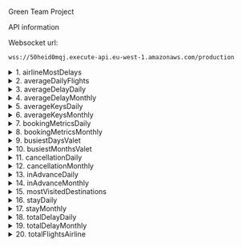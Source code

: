 Green Team Project

API information

Websocket url: 
```
wss://50heid0mqj.execute-api.eu-west-1.amazonaws.com/production
```

<details>
  <summary>1. airlineMostDelays</summary>

  - Returns the top n airlines with a highest total delay in a specific time range.
  - Suggested graphs: ???
  - Example message: 
  ```
  {"action": "airlineMostDelays", "startDate": "2022-10-01T00:00:00", "endDate": "2022-12-31T23:59:59"}
  ```
  - Example response:
  ```
  {
    "outbound": {
        "total": [
            [
                "Airline with most total delay in time period",
                "Total delay time (mins)"
            ],
            [
                "EZY",
                25618.0
            ]
        ],
        "month": [
            [
                "Month",
                "Airline",
                "Total delay time in month (mins)"
            ],
            [
                "2022-12",
                "EZY",
                25618.0
            ],
            [
                "2022-12",
                "FR",
                19777.0
            ],
            ...
        ]
    },
    "inbound": {
        "total": [
            [
                "Airline with most total delay in time period",
                "Total delay time (mins)"
            ],
            [
                "EZY",
                16207.0
            ]
        ],
        "month": [
            [
                "Month",
                "Airline",
                "Total delay time in month (mins)"
            ],
            [
                "2022-12",
                "EZY",
                16207.0
            ],
            [
                "2022-12",
                "FR",
                14616.0
            ],
            ...
        ]
    }
 }
  ```
</details>

<details>
  <summary>2. averageDailyFlights</summary>
  
  - Returns the average number of flights per day per airline in a time period
  - Suggested graphs: Bar chart, Calendar heat map
  - Example message: 
  ```
  {"action": "averageDailyFlights", "startDate": "2022-10-01T00:00:00", "endDate": "2022-12-31T23:59:59"}
  ```
  - Example response:
  ```
  {
    "outbound": {
        "total": [
            [
                "Average daily outbound flights among all months"
            ],
            [
                79.77
            ]
        ],
        "month": [
            [
                "Month",
                "Average daily outbound flights"
            ],
            [
                [
                    "2022-10",
                    103.55
                ],
                [
                    "2022-11",
                    66.07
                ],
                [
                    "2022-12",
                    69.71
                ]
            ]
        ]
    },
    "inbound:": {
        "total": [
            [
                "Average daily inbound flights among all months"
            ],
            [
                79.94
            ]
        ],
        "month": [
            [
                "Month",
                "Average daily inbound flights"
            ],
            [
                [
                    "2022-10",
                    103.74
                ],
                [
                    "2022-11",
                    66.13
                ],
                [
                    "2022-12",
                    69.94
                ]
            ]
        ]
    }
 }
  ```
</details>

<details>
  <summary>3. averageDelayDaily</summary>

  - Returns the average number flight delay in a time period.
  - Suggested graphs: Bar chart, Calendar heat map
  - Example message: 
  ```
  {"action": "averageDelayDaily", "startDate": "2022-12-01T00:00:00", "endDate": "2022-12-31T23:59:59"}
  ```
  - Example response:
  ```
  {
    "outbound": {
        "total": [
            [
                "Average delay of outbound flights over time period (in minutes)"
            ],
            [
                29.76
            ]
        ],
        "Date": [
            [
                "Date",
                "Average delay of outbound flights on a given date (in minutes)"
            ],
            [
                [
                    "2022-12-01",
                    23.55
                ],
                [
                    "2022-12-02",
                    32.49
                ],
                [
                    "2022-12-03",
                    15.18
                ],
                ...
            ]
        ]
    },
    "inbound": {
        "total": [
            [
                "Average delay of inbound flights over time period (in minutes)"
            ],
            [
                21.83
            ]
        ],
        "Date": [
            [
                "Date",
                "Average delay of inbound flights on a given date (in minutes)"
            ],
            [
                [
                    "2022-12-01",
                    27.04
                ],
                [
                    "2022-12-02",
                    15.9
                ],
                [
                    "2022-12-03",
                    4.38
                ],
                ...
            ]
        ]
    }
  }
  ```
</details>

<details>
  <summary>4. averageDelayMonthly</summary>

  - Returns average monthly delay in time period.
  - Suggested graphs: Bar chart
  - Example message: 
  ```
  {"action": "averageDelayMonthly", "startDate": "2022-10-01T00:00:00", "endDate": "2022-12-31T23:59:59"}
  ```
  - Example response:
  ```
  {
    "outbound": {
        "total": [
            [
                "Total average delay of outbound flights over time period (minutes)"
            ],
            [
                25.72
            ]
        ],
        "month": [
            [
                "Month",
                "Average delay of outbound flights in month"
            ],
            [
                [
                    "2022-10",
                    1.3693
                ],
                [
                    "2022-11",
                    0.6157
                ],
                [
                    "2022-12",
                    2.3658
                ]
            ]
        ]
    },
    "inbound": {
        "total": [
            [
                "Total average delay of inbound flights over time period (minutes)"
            ],
            [
                17.82
            ]
        ],
        "month": [
            [
                "Month",
                "Average delay of inbound flights in month"
            ],
            [
                [
                    "2022-10",
                    5.9456
                ],
                [
                    "2022-11",
                    7.6164
                ],
                [
                    "2022-12",
                    7.2016
                ]
            ]
        ]
    }
  }
  ```
</details>

<details>
  <summary>5. averageKeysDaily</summary>

  - Returns average daily number of keys over a given time period.
  - Example message: 
  ```
  {"action": "averageKeysDaily", "startDate": "2022-12-01T00:00:00", "endDate": "2022-12-31T23:59:59"}
  ```
  - Example response:
  ```
  {
    "total": [
        [
            "Average total keys among all dates"
        ],
        [
            5.61373
        ]
    ],
    "month": [
        [
            "Date",
            "Average total keys"
        ],
        [
            [
                "2022-12-02",
                6.97
            ],
            [
                "2022-12-03",
                6.71
            ],
            ...
        ]
    ]
  }
  ```
</details>

<details>
  <summary>6. averageKeysMonthly</summary>

  - Returns average monthly number of keys over a given time period.
  - Example message: 
  ```
  {"action": "averageKeysMonthly", "startDate": "2022-10-01T00:00:00", "endDate": "2022-12-31T23:59:59"}
  ```
  - Example response:
  ```
  {
    "total": [
        [
            "Average total keys among all months"
        ],
        [
            6.8386
        ]
    ],
    "month": [
        [
            "Month",
            "Average total keys"
        ],
        [
            [
                "2022-10",
                8.41
            ],
            [
                "2022-11",
                6.39
            ],
            [
                "2022-12",
                5.72
            ]
        ]
    ]
  }
  ```
</details>

<details>
  <summary>7. bookingMetricsDaily</summary>
  
  - Returns total number bookings made, bookings started, bookings ended, bookings started and ended in a given time period.
  - Returns the number bookings made, bookings started, bookings ended on a given date in a given time period.
  - Suggested graphs: Bar chart, Calendar heat map
  - Example message: 
  ```
  {"action": "bookingMetricsDaily", "startDate": "2022-12-01T00:00:00", "endDate": "2022-12-31T23:59:59"}
  ```
  - Example response:
  ```
  {
    "total": [
        [
            "Total bookings made in time period",
            "Total bookings started in time period",
            "Total bookings ended in time period",
            "Total bookings started and ended in time period"
        ],
        [
            10857,
            15953,
            12522,
            9910
        ]
    ],
    "dates": [
        [
            "Date",
            "Bookings made on a given date",
            "Bookings started on a given date",
            "Bookings ended on a given date"
        ],
        [
            "2022-12-01",
            286,
            0,
            316
        ],
        [
            "2022-12-02",
            269,
            398,
            535
        ],
        [
            "2022-12-03",
            254,
            411,
            409
        ],
        ...
    ]
  }
  ```
</details>

<details>
  <summary>8. bookingMetricsMonthly</summary>
  
  
  - Returns total number bookings made, bookings started, bookings ended, bookings started and ended in a given time period.
  - Returns the number bookings made, bookings started, bookings ended, bookings started and ended in a given month in a given time period.
  - Suggested graphs: Bar chart
  - Example message: 
  ```
  {"action": "bookingMetricsMonthly", "startDate": "2022-06-01T00:00:00", "endDate": "2022-12-31T23:59:59"}
  ```
  - Example response:
  ```
 {
    "total": [
        [
            "Total bookings made in time period",
            "Total bookings started in time period",
            "Total bookings ended in time period",
            "Total bookings started and ended in time period"
        ],
        [
            183005,
            227460,
            233351,
            221380
        ]
    ],
    "months": [
        [
            "Month",
            "Bookings made in given month",
            "Bookings started in given month",
            "Bookings ended in a given month",
            "Bookings started and ended in given month"
        ],
        [
            "2022-06",
            39267,
            47339,
            45789,
            33903
        ],
        [
            "2022-07",
            32518,
            36951,
            38935,
            25492
        ],
        [
            "2022-08",
            37207,
            38653,
            38199,
            27360
        ],
        ...
    ]
  }
  ```
</details>

<details>
  <summary>9. busiestDaysValet</summary>

  - Returns daily total number of keys pulled and in a given time period.
  - Suggested graphs: Bar chart, Calendar heat map
  - Example message: 
  ```
  {"action": "busiestDaysValet", "startDate": "2022-12-01T00:00:00", "endDate": "2022-12-31T23:59:59"}
  ```
  - Example response:
  ```
  {
    "pulled": {
        "total": [
            [
                "Total pulled keys among all dates"
            ],
            [
                6063.0
            ]
        ],
        "month": [
            [
                "Date",
                "Total pulled keys"
            ],
            [
                [
                    "2022-12-02",
                    304.0
                ],
                [
                    "2022-12-03",
                    320.0
                ],
                ...
            ]
        ]
    },
    "blocked": {
        "total": [
            [
                "Total blocked keys among all dates"
            ],
            [
                11404.0
            ]
        ],
        "month": [
            [
                "Date",
                "Total blocked keys"
            ],
            [
                [
                    "2022-12-02",
                    414.0
                ],
                [
                    "2022-12-03",
                    411.0
                ],
                ...
            ]
        ]
    }
  }
  ```
</details>

<details>
  <summary>10. busiestMonthsValet</summary>

  - Returns monthly total number of keys pulled and in a given time period.
  - Suggested graphs: Bar chart, Calendar heat map
  - Example message: 
  ```
  {"action": "busiestMonthsValet", "startDate": "2022-10-01T00:00:00", "endDate": "2022-12-31T23:59:59"}
  ```
  - Example response:
  ```
  {
    "pulled": {
        "total": [
            [
                "Total keys among all months"
            ],
            [
                47485.0
            ]
        ],
        "month": [
            [
                "Month",
                "Total keys"
            ],
            [
                [
                    "2022-10",
                    29925.0
                ],
                [
                    "2022-11",
                    11497.0
                ],
                [
                    "2022-12",
                    6063.0
                ]
            ]
        ]
    },
    "blocked": {
        "total": [
            [
                "Total keys among all months"
            ],
            [
                47485.0
            ]
        ],
        "month": [
            [
                "Month",
                "Total keys"
            ],
            [
                [
                    "2022-10",
                    29925.0
                ],
                [
                    "2022-11",
                    11497.0
                ],
                [
                    "2022-12",
                    6063.0
                ]
            ]
        ]
    }
  }
  ```
</details>

<details>
  <summary>11. cancellationDaily</summary>
  
  - Returns total number and rate of cancelled bookings made, bookings started, bookings ended, bookings started and ended in a given time period.
  - Returns the number and rate of cancelled bookings made, bookings started, bookings ended on a given date in a given time period.
  - Suggested graphs: Bar chart, Calendar heat map
  - Example message: 
  ```
  {"action": "cancellationDaily", "startDate": "2022-12-01T00:00:00", "endDate": "2022-12-31T23:59:59"}
  ```
  - Example response:
  ```
  {
    "totalCancelled": [
        [
            "Total cancelled bookings made in time period",
            "Total cancelled bookings started in time period",
            "Total cancelled bookings ended in time period",
            "Total cancelled bookings started and ended in time period"
        ],
        [
            476,
            990,
            806,
            627
        ]
    ],
    "totalRates": [
        [
            "Rate of total cancelled bookings made in time period",
            "Rate of total cancelled bookings started in time period",
            "Rate of total cancelled bookings ended in time period",
            "Rate of total cancelled bookings started and ended in time period"
        ],
        [
            0.044,
            0.062,
            0.064,
            0.063
        ]
    ],
    "datesCancelled": [
        [
            "Date",
            "Cancelled bookings made on a given date",
            "Cancelled bookings started on a given date",
            "Cancelled bookings ended on a given date"
        ],
        [
            "2022-12-01",
            11,
            0,
            21
        ],
        [
            "2022-12-02",
            18,
            15,
            27
        ],
        [
            "2022-12-03",
            10,
            23,
            16
        ],
        ...
    ],
    "datesRates": [
        [
            "Date",
            "Rate of cancelled bookings made on a given date",
            "Rate of cancelled bookings started on a given date",
            "Rate of cancelled bookings ended on a given date"
        ],
        [
            "2022-12-01",
            0.038,
            0,
            0.066
        ],
        [
            "2022-12-02",
            0.067,
            0.038,
            0.05
        ],
        [
            "2022-12-03",
            0.039,
            0.056,
            0.039
        ],
        ...
    ]
  }
  ```
</details>

<details>
  <summary>12. cancellationMonthly</summary>
  
  - Returns total number and rate of cancelled bookings made, bookings started, bookings ended, bookings started and ended in a given time period.
  - Returns the number and rate of cancelled bookings made, bookings started, bookings ended, bookings started and ended in a given month in a given time period.
  - Suggested graphs: Bar chart
  - Example message: 
  ```
  {"action": "cancellationMonthly", "startDate": "2022-06-01T00:00:00", "endDate": "2022-12-31T23:59:59"}
  ```
  - Example response:
  ```
  {
    "totalCancelled": [
        [
            "Total cancelled bookings made in time period",
            "Total cancelled bookings started in time period",
            "Total cancelled bookings ended in time period",
            "Total cancelled bookings started and ended in time period"
        ],
        [
            9469,
            15777,
            16159,
            15411
        ]
    ],
    "totalRates": [
        [
            "Rate of total cancelled bookings made in time period",
            "Rate of total cancelled bookings started in time period",
            "Rate of total cancelled bookings ended in time period",
            "Rate of total cancelled bookings started and ended in time period"
        ],
        [
            0.052,
            0.069,
            0.069,
            0.07
        ]
    ],
    "monthsCancelled": [
        [
            "Month",
            "Cancelled bookings made in given month",
            "Cancelled bookings started in given month",
            "Cancelled bookings ended in given month",
            "Cancelled bookings started and ended in given month"
        ],
        [
            "2022-06",
            2684,
            3615,
            3362,
            2618
        ],
        [
            "2022-07",
            1653,
            3074,
            3160,
            2163
        ],
        [
            "2022-08",
            1748,
            2474,
            2658,
            1748
        ],
        ...
    ],
    "monthsRates": [
        [
            "Month",
            "Rate of cancelled bookings made in given month",
            "Rate of cancelled bookings started in given month",
            "Rate of cancelled bookings ended in given month",
            "Rate of cancelled bookings started and ended in given month"
        ],
        [
            "2022-06",
            0.068,
            0.076,
            0.073,
            0.077
        ],
        [
            "2022-07",
            0.051,
            0.083,
            0.081,
            0.085
        ],
        [
            "2022-08",
            0.047,
            0.064,
            0.07,
            0.064
        ],
        ...
    ]
  }
  ```
</details>

<details>
  <summary>13. inAdvanceDaily</summary>
  
  - Returns daily average number of days in advance bookings are made for bookings made and bookings started in given time period.
  - Suggested graphs: Bar chart, Calendar heat map
  - Example message: 
  ```
  {"action": "inAdvanceDaily", "startDate": "2022-12-01T00:00:00", "endDate": "2022-12-31T23:59:59"}
  ```
  - Example response:
  ```
  {
    "inAdvanceAverage": [
        [
            "Average number of days booked in advance for bookings made in given time range",
            "Average number of days booked in advance for bookings started in given time range"
        ],
        [
            26.14,
            38.01
        ]
    ],
    "datesInAdvanceAverage": [
        [
            "Date",
            "Average number of days booked in advance for bookings made on a given date",
            "Average number of days booked in advance for bookings started on a given date"
        ],
        [
            "2022-06-01",
            29.29,
            0
        ],
        [
            "2022-06-02",
            24.39,
            42.15
        ],
        [
            "2022-06-03",
            27.27,
            33.34
        ],
        ...
      ]
  }
  ```
</details>

 <details>
  <summary>14. inAdvanceMonthly</summary>
    
  - Returns monthly average number of days in advance bookings are made for bookings made and bookings started in given time period.
  - Suggested graphs: Bar chart
  - Example message: 
  ```
  {"action": "inAdvanceMonthly", "startDate": "2022-06-01T00:00:00", "endDate": "2022-12-31T23:59:59"}
  ```
  - Example response:
  ```
  {
    "inAdvanceAverage": [
        [
            "Average number of days booked in advance for bookings made in given time range",
            "Average number of days booked in advance for bookings started in given time range"
        ],
        [
            22.87,
            40.25
        ]
    ],
    "monthsInAdvanceAverage": [
        [
            "Month",
            "Average number of days booked in advance for bookings made in a given month",
            "Average number of days booked in advance for bookings started in a given month"
        ],
        [
            "2022-06",
            26.14,
            38.01
        ],
        [
            "2022-07",
            26.19,
            40.69
        ],
        [
            "2022-08",
            23.18,
            43.0
        ],
        ...
    ]
  }
  ```
</details>

<details>
  <summary>15. mostVisitedDestinations</summary>
</details>

<details>
  <summary>16. stayDaily</summary>
  
  - Returns a distribution of stay durations and average for bookings made and bookings started in a given time range.
  - Returns daily average stay durations for bookings made and bookings started in a given time range.
  - Suggested graphs: Bar chart, Calendar heat map
  - Example message: 
  ```
  {"action": "stayDaily", "startDate": "2022-12-01T00:00:00", "endDate": "2023-01-01T00:00:00"}
  ```
  - Example response:
  ```
  {
    "stayDistributionMade": [
        [
            "Stay duration in days",
            "Number of occurences"
        ],
        [
            0,
            21
        ],
        [
            1,
            8
        ],
        [
            2,
            361
        ],
        ...
    ],
    "stayDistributionStart": [
        [
            "Stay duration in days",
            "Number of occurences"
        ],
        [
            0,
            30
        ],
        [
            1,
            18
        ],
        [
            2,
            450
        ],
        ...
    ],
    "stayAverage": [
        [
            "Average stay of bookings made in time period",
            "Average stay of bookings started in time period"
        ],
        [
            7.43,
            7.88
        ]
    ],
    "dailyStayAverage": [
        [
            "Date",
            "Average stay of bookings made on a given date (in days)",
            "Average stay of bookings started on a given date (in days)"
        ],
        [
            "2022-12-01",
            6.94,
            0
        ],
        [
            "2022-12-02",
            8.22,
            5.74
        ],
        [
            "2022-12-03",
            7.31,
            7.5
        ],
        ...
    ]
  }
  ```
</details>

<details>
  <summary>17. stayMonthly</summary>
  
  - Returns a distribution of stay durations and average for bookings made and bookings started in a given time range.
  - Returns daily average stay durations for bookings made and bookings started in a given time range.
  - Suggested graphs: Bar chart
  - Example message: 
  ```
  {"action": "stayMonthly", "startDate": "2022-06-01T00:00:00", "endDate": "2023-01-31T23:59:59"}
  ```
  - Example response:
  ```
  {
    "stayDistributionMade": [
        [
            "Stay duration in days",
            "Number of occurences"
        ],
        [
            0,
            372
        ],
        [
            1,
            135
        ],
        [
            2,
            5652
        ],
        ...
    ],
    "stayDistributionStart": [
        [
            "Stay duration in days",
            "Number of occurences"
        ],
        [
            0,
            522
        ],
        [
            1,
            156
        ],
        [
            2,
            5782
        ],
        ...
    ],
    "stayAverage": [
        [
            "Average stay of bookings made in time period",
            "Average stay of bookings started in time period"
        ],
        [
            8.21,
            8.66
        ]
    ],
    "monthsStayAverage": [
        [
            "Month",
            "Average stay of bookings made in a given month (in days)",
            "Average stay of bookings started in a given month (in days)",
            "Average stay of bookings started and ended in a given month (in days)"
        ],
        [
            "2022-06",
            8.85,
            9.16,
            7.33
        ],
        [
            "2022-07",
            9.38,
            9.71,
            7.58
        ],
        [
            "2022-08",
            8.5,
            9.37,
            7.87
        ],
        ...
    ]
}
  ```
</details>

<details>
  <summary>18. totalDelayDaily</summary>

  - Returns the total daily delay in a time period.
  - Suggested graphs: Bar chart, Calendar heat map
  - Example message: 
  ```
  {"action": "totalDelayDaily", "startDate": "2022-12-01T00:00:00", "endDate": "2023-01-01T00:00:00"}
  ```
  - Example response:
  ```
  {
    "outbound": {
        "total": [
            [
                "Total delay of outbound flights over time period (in minutes)"
            ],
            [
                922.57
            ]
        ],
        "Date": [
            [
                "Date",
                "Total delay of outbound flights on given date (in minutes)"
            ],
            [
                [
                    "2022-12-01",
                    23.55
                ],
                [
                    "2022-12-02",
                    32.49
                ],
                [
                    "2022-12-03",
                    15.18
                ],
                ...
            ]
        ]
    },
    "inbound": {
        "total": [
            [
                "Total delay of inbound flights over time period (in minutes)"
            ],
            [
                676.62
            ]
        ],
        "Date": [
            [
                "Date",
                "Total delay of inbound flights on given date (in minutes)"
            ],
            [
                [
                    "2022-12-01",
                    27.04
                ],
                [
                    "2022-12-02",
                    15.9
                ],
                [
                    "2022-12-03",
                    4.38
                ],
                ...
            ]
        ]
    }
  }
  ```
</details>

<details>
  <summary>19. totalDelayMonthly</summary>

  - Returns total monthly delay in a time period.
  - Suggested graphs: Bar chart
  - Example message: 
  ```
  {"action": "totalDelayMonthly", "startDate": "2022-10-01T00:00:00", "endDate": "2023-01-01T00:00:00"}
  ```
  - Example response:
  ```
  {
    "outbound": {
        "total": [
            [
                "Total delay of outbound flights over time period (in minutes)"
            ],
            [
                922.57
            ]
        ],
        "Date": [
            [
                "Date",
                "Total delay of outbound flights on given date (in minutes)"
            ],
            [
                [
                    "2022-12-01",
                    23.55
                ],
                [
                    "2022-12-02",
                    32.49
                ],
                [
                    "2022-12-03",
                    15.18
                ],
                ...
            ]
        ]
    },
    "inbound": {
        "total": [
            [
                "Total delay of inbound flights over time period (in minutes)"
            ],
            [
                676.62
            ]
        ],
        "Date": [
            [
                "Date",
                "Total delay of inbound flights on given date (in minutes)"
            ],
            [
                [
                    "2022-12-01",
                    27.04
                ],
                [
                    "2022-12-02",
                    15.9
                ],
                [
                    "2022-12-03",
                    4.38
                ],
                ...
            ]
        ]
    }
  }
  ```
</details>

<details>
  <summary>20. totalFlightsAirline</summary>

  - Returns total number of flights per airline (departing or arriving).
  - Suggested graphs: ???
  - Example message: 
  ```
  {"action": "totalFlightsAirline", "startDate": "2022-12-01T00:00:00", "endDate": "2023-01-01T00:00:00"}
  ```
  - Example response:
  ```
  {
    "outbound": {
        "total": [
            [
                "Total flights among all months"
            ],
            [
                2161.0
            ]
        ],
        "month": [
            [
                "Month",
                "Airline",
                "Total monthly flights"
            ],
            [
                [
                    "2022-12",
                    "EZY",
                    1062.0
                ],
                [
                    "2022-12",
                    "FR",
                    412.0
                ],
                [
                    "2022-12",
                    "LS",
                    91.0
                ],
                ...
            ]
        ]
    },
    "inbound": {
        "total": [
            [
                "Total flights among all months"
            ],
            [
                2168.0
            ]
        ],
        "month": [
            [
                "Month",
                "Airline",
                "Total monthly flights"
            ],
            [
                [
                    "2022-12",
                    "EZY",
                    1062.0
                ],
                [
                    "2022-12",
                    "FR",
                    417.0
                ],
                [
                    "2022-12",
                    "LS",
                    91.0
                ],
                ...
            ]
        ]
    }
 }
  ```
</details>
